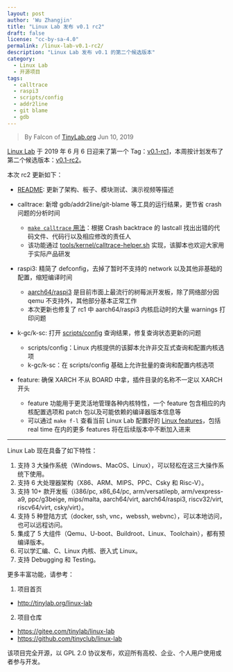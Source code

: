 ```yaml
---
layout: post
author: 'Wu Zhangjin'
title: "Linux Lab 发布 v0.1 rc2"
draft: false
license: "cc-by-sa-4.0"
permalink: /linux-lab-v0.1-rc2/
description: "Linux Lab 发布 v0.1 的第二个候选版本"
category:
  - Linux Lab
  - 开源项目
tags:
  - calltrace
  - raspi3
  - scripts/config
  - addr2line
  - git blame
  - gdb
---
```


> By Falcon of [TinyLab.org][1]
> Jun 10, 2019

[Linux Lab](/linux-lab) 于 2019 年 6 月 6 日迎来了第一个 Tag：[v0.1-rc1](https://gitee.com/tinylab/linux-lab/commits/v0.1-rc1)，本周按计划发布了第二个候选版本：[v0.1-rc2](https://gitee.com/tinylab/linux-lab/commits/v0.1-rc2)。

本次 rc2 更新如下：

- [README](https://gitee.com/tinylab/linux-lab/blob/master/README.md): 更新了架构、板子、模块测试、演示视频等描述

- calltrace: 新增 gdb/addr2line/git-blame 等工具的运行结果，更节省 crash 问题的分析时间
  - [`make calltrace` 用法](/bugfix-silence-raspi3-boot-warnings/)：根据 Crash backtrace 的 lastcall 找出出错的代码文件、代码行以及相应修改的责任人
  - 该功能通过 [tools/kernel/calltrace-helper.sh](https://gitee.com/tinylab/linux-lab/blob/master/tools/kernel/calltrace-helper.sh) 实现，该脚本也欢迎大家用于实际产品研发

- raspi3: 精简了 defconfig，去掉了暂时不支持的 network 以及其他非基础的配置，缩短编译时间
  - [aarch64/raspi3](https://gitee.com/tinylab/linux-lab/tree/master/boards/aarch64/raspi3) 是目前市面上最流行的树莓派开发板，除了网络部分因 qemu 不支持外，其他部分基本正常工作
  - 本次更新也修复了 rc1 中 aarch64/raspi3 内核启动时的大量 warnings 打印问题

- k-gc/k-sc: 打开 [scripts/config](https://gitee.com/tinylab/linux-stable/blob/master/scripts/config) 查询结果，修复查询状态更新的问题
  - scripts/config：Linux 内核提供的该脚本允许非交互式查询和配置内核选项
  - k-gc/k-sc：在 scripts/config 基础上允许批量的查询和配置内核选项

- feature: 确保 XARCH 不从 BOARD 中拿，插件目录的名称不一定以 XARCH 开头
  - feature 功能用于更灵活地管理各种内核特性，一个 feature 包含相应的内核配置选项和 patch 包以及可能依赖的编译器版本信息等
  - 可以通过 `make f-l` 查看当前 Linux Lab 配置好的 [Linux features](https://gitee.com/tinylab/linux-lab/tree/master/feature/linux)，包括 real time 在内的更多 features 将在后续版本中不断加入进来

<hr>

Linux Lab 现在具备了如下特性：

1. 支持 3 大操作系统（Windows、MacOS、Linux），可以轻松在这三大操作系统下使用。
2. 支持 6 大处理器架构（X86、ARM、MIPS、PPC、Csky 和 Risc-V）。
3. 支持 10+ 款开发板（i386/pc, x86_64/pc, arm/versatilepb, arm/vexpress-a9, ppc/g3beige, mips/malta, aarch64/virt, aarch64/raspi3, riscv32/virt, riscv64/virt, csky/virt）。
4. 支持 5 种登陆方式（docker, ssh, vnc，webssh, webvnc），可以本地访问，也可以远程访问。
5. 集成了 5 大组件（Qemu、U-boot、Buildroot、Linux、Toolchain），都有预编译版本。
6. 可以学汇编、C、Linux 内核、嵌入式 Linux。
7. 支持 Debugging 和 Testing。

更多丰富功能，请参考：

1. 项目首页
  - <http://tinylab.org/linux-lab>

2. 项目仓库
  - <https://gitee.com/tinylab/linux-lab>
  - <https://github.com/tinyclub/linux-lab>

该项目完全开源，以 GPL 2.0 协议发布，欢迎所有高校、企业、个人用户使用或者参与开发。

[1]: http://tinylab.org/
